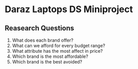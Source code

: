 # Daraz Laptops DS Miniproject
## Reasearch Questions
1. What does each brand offer?
2. What can we afford for every budget range?
3. What attribute has the most affect in price?
4. Which brand is the most affordable?
5. Which brand is the best avoided?